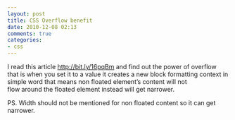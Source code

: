```yaml
---
layout: post
title: CSS Overflow benefit
date: 2010-12-08 02:13
comments: true
categories:
- css
---
```

I read this article <a href="http://bit.ly/16pqBm">http://bit.ly/16pqBm</a> and find out the power of overflow that is when you set it to a value it creates a new block formatting context in simple word that means non floated element’s content will not flow around the floated element instead will get narrower.

PS. Width should not be mentioned for non floated content so it can get narrower.
